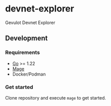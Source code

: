 # devnet-explorer
Gevulot Devnet Explorer

## Development

### Requirements

- [Go](https://go.dev/) >= 1.22
- [Mage](https://magefile.org/) 
- Docker/Podman

### Get started

Clone repository and execute `mage` to get started.
